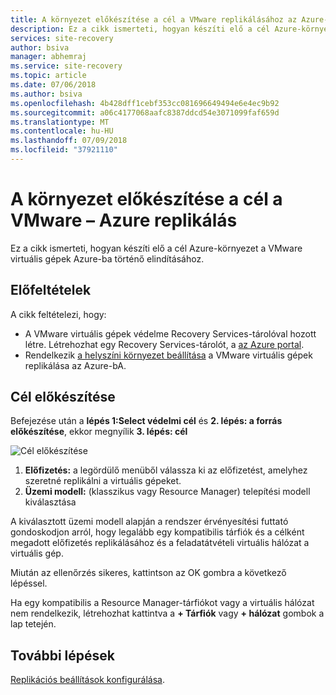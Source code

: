 ```yaml
---
title: A környezet előkészítése a cél a VMware replikálásához az Azure-bA |} A Microsoft Docs
description: Ez a cikk ismerteti, hogyan készíti elő a cél Azure-környezet a VMware virtuális gép replikálása az Azure-bA.
services: site-recovery
author: bsiva
manager: abhemraj
ms.service: site-recovery
ms.topic: article
ms.date: 07/06/2018
ms.author: bsiva
ms.openlocfilehash: 4b428dff1cebf353cc081696649494e6e4ec9b92
ms.sourcegitcommit: a06c4177068aafc8387ddcd54e3071099faf659d
ms.translationtype: MT
ms.contentlocale: hu-HU
ms.lasthandoff: 07/09/2018
ms.locfileid: "37921110"
---
```

# <a name="prepare-the-target-environment-for-vmware-replication-to-azure"></a>A környezet előkészítése a cél a VMware – Azure replikálás

Ez a cikk ismerteti, hogyan készíti elő a cél Azure-környezet a VMware virtuális gépek Azure-ba történő elindításához.

## <a name="prerequisites"></a>Előfeltételek

A cikk feltételezi, hogy:
- A VMware virtuális gépek védelme Recovery Services-tárolóval hozott létre. Létrehozhat egy Recovery Services-tárolót, a [az Azure portal](http://portal.azure.com "az Azure portal").
- Rendelkezik [a helyszíni környezet beállítása](vmware-azure-set-up-source.md) a VMware virtuális gépek replikálása az Azure-bA.

## <a name="prepare-target"></a>Cél előkészítése

Befejezése után a **lépés 1:Select védelmi cél** és **2. lépés: a forrás előkészítése**, ekkor megnyílik **3. lépés: cél**

![Cél előkészítése](./media/vmware-azure-set-up-target/prepare-target-vmware-to-azure.png)

1. **Előfizetés:** a legördülő menüből válassza ki az előfizetést, amelyhez szeretné replikálni a virtuális gépeket.
2. **Üzemi modell:** (klasszikus vagy Resource Manager) telepítési modell kiválasztása

A kiválasztott üzemi modell alapján a rendszer érvényesítési futtató gondoskodjon arról, hogy legalább egy kompatibilis tárfiók és a célként megadott előfizetés replikálásához és a feladatátvételi virtuális hálózat a virtuális gép.

Miután az ellenőrzés sikeres, kattintson az OK gombra a következő lépéssel.

Ha egy kompatibilis a Resource Manager-tárfiókot vagy a virtuális hálózat nem rendelkezik, létrehozhat kattintva a **+ Tárfiók** vagy **+ hálózat** gombok a lap tetején.

## <a name="next-steps"></a>További lépések
[Replikációs beállítások konfigurálása](vmware-azure-set-up-replication.md).
